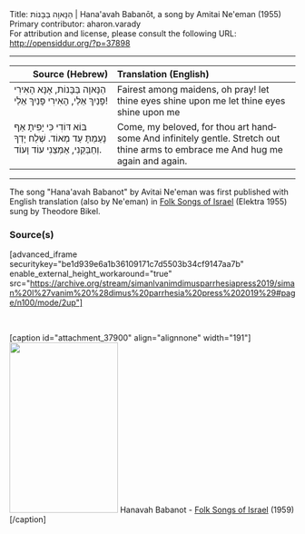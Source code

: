 <html>
<head></head>
<body>
Title: הַנָּאוָה בַּבָּנוֹת | Hana'avah Babanōt, a song by Amitai Ne'eman (1955)<br />
Primary contributor: aharon.varady<br />
For attribution and license, please consult the following URL: <a href="http://opensiddur.org/?p=37898">http://opensiddur.org/?p=37898</a>
<p />
<hr />

<table style="margin-left: auto;margin-right: auto;" class="draggable">
<thead><tr><th id="x" style="text-align: right;">Source (Hebrew)</th><th style="text-align: left;">Translation (English)</th></tr></thead>
<tbody>
<tr><td style="vertical-align:top;">
<div class="liturgy" lang="he">
הַנָּאוָה בַּבָּנוֹת,
אָנָּא הָאִירִי פָּנַיִךְ אֵלַי,
הָאִירִי פָּנַיִךְ אֵלַי!
</span></div></td>

<td style="vertical-align:top;">
<div class="english" lang="en">
Fairest among maidens, 
oh pray! let thine eyes shine upon me
let thine eyes shine upon me
</div></td></tr>


<tr><td style="vertical-align:top;">
<div class="liturgy" lang="he">
בּוֹא דּוֹדִי כִּי יָפִיתָ
אַף נָעַמְתָּ עַד מְאוֹד.
שְׁלַח יָדְךָ וְחַבְּקֵנִי,
אַמְּצֵנִי עוֹד וָעוֹד.
</span></div></td>

<td style="vertical-align:top;">
<div class="english" lang="en">
Come, my beloved, for thou art handsome 
And infinitely gentle. 
Stretch out thine arms to embrace me 
And hug me again and again. 
</div></td></tr>
</tbody></table>

<hr />

The song "Hana'avah Babanot" by Avitai Ne'eman was first published with English translation (also by Ne'eman) in <a href="https://www.discogs.com/Theodore-Bikel-Folk-Songs-Of-Israel/master/1223080">Folk Songs of Israel</a> (Elektra 1955) sung by Theodore Bikel. 

<h3>Source(s)</h3>

[advanced_iframe securitykey="be1d939e6a1b36109171c7d5503b34cf9147aa7b" enable_external_height_workaround="true" src="https://archive.org/stream/simanlvanimdimusparrhesiapress2019/siman%20l%27vanim%20%28dimus%20parrhesia%20press%202019%29#page/n100/mode/2up"]

&nbsp;

[caption id="attachment_37900" align="alignnone" width="191"]<a href="https://opensiddur.org/wp-content/uploads/2021/06/Hanavah-Babanot-Folk-Songs-of-Israel-1959.png"><img src="https://opensiddur.org/wp-content/uploads/2021/06/Hanavah-Babanot-Folk-Songs-of-Israel-1959-191x300.png" alt="" width="191" height="300" class="size-medium wp-image-37900" /></a> Hanavah Babanot - <a href="https://archive.org/details/folksongsofisrae00bike">Folk Songs of Israel</a> (1959)[/caption]

&nbsp;
</body>
</html>